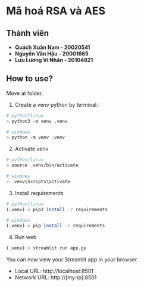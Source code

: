 # Mã hoá RSA và AES

## Thành viên
- **Quách Xuân Nam - 20020541**
- **Nguyễn Văn Hậu - 20001665**
- **Lưu Lương Vi Nhân - 20104821**

## How to use?
Move at folder.
1. Create a venv python by terminal:
``` bash
# python/linux
> python3 -m venv .venv

# windows
> python -m venv .venv
```

2. Activate venv
``` bash
# python/linux
> source .venv/bin/activate

# windows
> .venv\Scripts\activate
```

3. Install requirements
``` bash
# python/linux
(.venv) > pip3 install -r requirements

# windows
(.venv) > pip install -r requirements
```

4. Run web
``` bash
(.venv) > streamlit run app.py
```

You can now view your Streamlit app in your browser.
- Local URL: http://localhost:8501
- Network URL: http://[my-ip]:8501